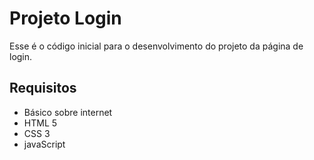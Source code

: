 # Projeto Login

Esse é o código inicial para o desenvolvimento do projeto da página de login.

## Requisitos

- Básico sobre internet
- HTML 5
- CSS 3
- javaScript 


